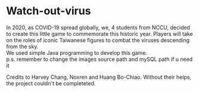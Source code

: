 # Watch-out-virus
In 2020, as COVID-19 spread globally, we, 4 students from NCCU, decided to create this little game to commemorate this historic year. Players will take on the roles of iconic Taiwanese figures to combat the viruses descending from the sky.  
We used simple Java programming to develop this game.  
p.s. remember to change the images source path and mySQL path if u need it


Credits to Harvey Chang, Noxren and Huang Bo-Chiao. Without their helps, the project couldn't be completeted.
